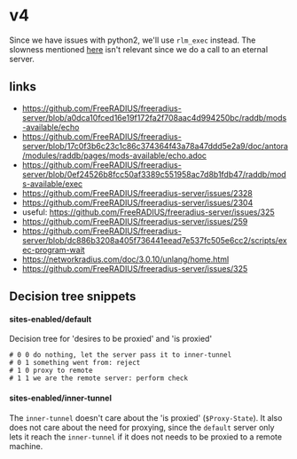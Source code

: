 # v4

Since we have issues with python2, we'll use `rlm_exec` instead.
The slowness mentioned
[here](https://networkradius.com/doc/current/raddb/mods-available/exec.html)
isn't relevant since we do a call to an eternal server.

## links
- https://github.com/FreeRADIUS/freeradius-server/blob/a0dca10fced16e19f172fa2f708aac4d994250bc/raddb/mods-available/echo
- https://github.com/FreeRADIUS/freeradius-server/blob/17c0f3b6c23c1c86c374364f43a78a47ddd5e2a9/doc/antora/modules/raddb/pages/mods-available/echo.adoc
- https://github.com/FreeRADIUS/freeradius-server/blob/0ef24526b8fcc50af3389c551958ac7d8b1fdb47/raddb/mods-available/exec
- https://github.com/FreeRADIUS/freeradius-server/issues/2328
- https://github.com/FreeRADIUS/freeradius-server/issues/2304
- useful: https://github.com/FreeRADIUS/freeradius-server/issues/325
- https://github.com/FreeRADIUS/freeradius-server/issues/259
- https://github.com/FreeRADIUS/freeradius-server/blob/dc886b3208a405f736441eead7e537fc505e6cc2/scripts/exec-program-wait
- https://networkradius.com/doc/3.0.10/unlang/home.html
- https://github.com/FreeRADIUS/freeradius-server/issues/325


## Decision tree snippets

#### sites-enabled/default

Decision tree for 'desires to be proxied' and 'is proxied'

```
# 0 0 do nothing, let the server pass it to inner-tunnel
# 0 1 something went from: reject
# 1 0 proxy to remote
# 1 1 we are the remote server: perform check
```

#### sites-enabled/inner-tunnel

The `inner-tunnel` doesn't care about the 'is proxied'
(`$Proxy-State`).
It also does not care about the need for proxying,
since the `default` server only lets it reach the
`inner-tunnel` if it does not needs to be proxied to a remote machine.
